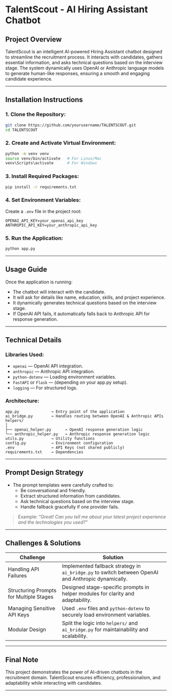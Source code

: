 # TalentScout - AI Hiring Assistant Chatbot  

## Project Overview  
TalentScout is an intelligent AI-powered Hiring Assistant chatbot designed to streamline the recruitment process. It interacts with candidates, gathers essential information, and asks technical questions based on the interview stage. The system dynamically uses OpenAI or Anthropic language models to generate human-like responses, ensuring a smooth and engaging candidate experience.

---

## Installation Instructions  

### 1. Clone the Repository:
```bash
git clone https://github.com/yourusername/TALENTSCOUT.git
cd TALENTSCOUT
```

### 2. Create and Activate Virtual Environment:
```bash
python -m venv venv
source venv/bin/activate   # For Linux/Mac
venv\Scripts\activate      # For Windows
```

### 3. Install Required Packages:
```bash
pip install -r requirements.txt
```

### 4. Set Environment Variables:
Create a `.env` file in the project root:
```
OPENAI_API_KEY=your_openai_api_key
ANTHROPIC_API_KEY=your_anthropic_api_key
```

### 5. Run the Application:
```bash
python app.py
```

---

## Usage Guide  

Once the application is running:

- The chatbot will interact with the candidate.
- It will ask for details like name, education, skills, and project experience.
- It dynamically generates technical questions based on the interview stage.
- If OpenAI API fails, it automatically falls back to Anthropic API for response generation.

---

## Technical Details  

### Libraries Used:
- `openai` — OpenAI API integration.
- `anthropic` — Anthropic API integration.
- `python-dotenv` — Loading environment variables.
- `FastAPI` or `Flask` — (depending on your app.py setup).
- `logging` — For structured logs.

### Architecture:

```
app.py              → Entry point of the application
ai_bridge.py        → Handles routing between OpenAI & Anthropic APIs
helpers/
│
├── openai_helper.py      → OpenAI response generation logic
└── anthropic_helper.py   → Anthropic response generation logic
utils.py            → Utility functions
config.py           → Environment configuration
.env                → API Keys (not shared publicly)
requirements.txt    → Dependencies
```

---

## Prompt Design Strategy  

- The prompt templates were carefully crafted to:
  - Be conversational and friendly.
  - Extract structured information from candidates.
  - Ask technical questions based on the interview stage.
  - Handle fallback gracefully if one provider fails.

> Example:
> *"Great! Can you tell me about your latest project experience and the technologies you used?"*

---

## Challenges & Solutions  

| Challenge | Solution |
|-----------|----------|
| Handling API Failures | Implemented fallback strategy in `ai_bridge.py` to switch between OpenAI and Anthropic dynamically. |
| Structuring Prompts for Multiple Stages | Designed stage-specific prompts in helper modules for clarity and adaptability. |
| Managing Sensitive API Keys | Used `.env` files and `python-dotenv` to securely load environment variables. |
| Modular Design | Split the logic into `helpers/` and `ai_bridge.py` for maintainability and scalability. |

---

## Final Note  

This project demonstrates the power of AI-driven chatbots in the recruitment domain. TalentScout ensures efficiency, professionalism, and adaptability while interacting with candidates.

---